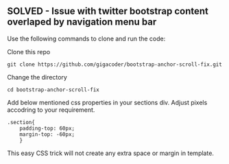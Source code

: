 ## SOLVED - Issue with twitter bootstrap content overlaped by navigation menu bar

Use the following commands to clone and run the code:

Clone this repo

```git clone https://github.com/gigacoder/bootstrap-anchor-scroll-fix.git```

Change the directory

```cd bootstrap-anchor-scroll-fix```

Add below mentioned css properties in your sections div. Adjust pixels accodring to your requirement.
``` 
.section{
    padding-top: 60px;
    margin-top: -60px;
    } 

```

This easy CSS trick will not create any extra space or margin in template.
